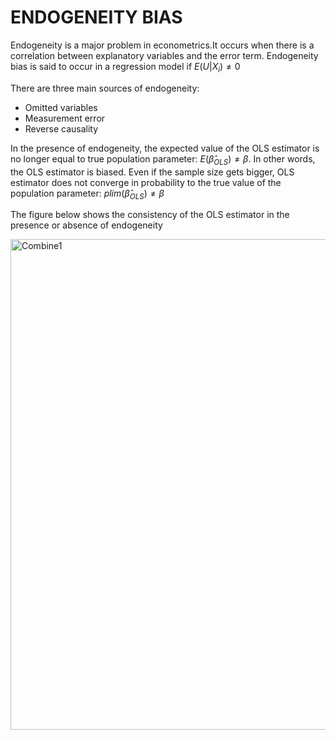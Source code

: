 # **ENDOGENEITY BIAS**

Endogeneity is a major problem in econometrics.It occurs when there is a correlation between explanatory variables and the error term. Endogeneity bias is said to occur in a regression model if $E(U|X_{i})\neq0$

There are three main sources of endogeneity:
* Omitted variables
* Measurement error
* Reverse causality

In the presence of endogeneity, the expected value of the OLS estimator is no longer equal to true population parameter: $E(\hat\beta_{OLS})\neq\beta$.
In other words, the OLS estimator is biased. Even if the sample size gets bigger, OLS estimator does not converge in probability to the true value of the population parameter: $plim(\hat\beta_{OLS})\neq\beta$

The figure below shows the consistency of the OLS estimator in the presence or absence of endogeneity

<img width="785" alt="Combine1" src="https://user-images.githubusercontent.com/101017847/185812472-dc2a6e22-edcb-41ba-9058-2336022530b6.png">



